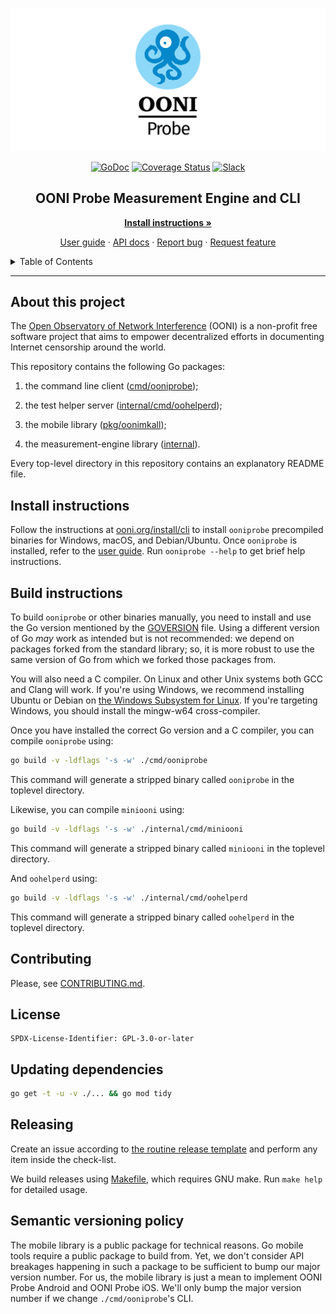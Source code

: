 [![OONI Probe Android](docs/logo.png)](https://ooni.org)

<div align="center">

[![GoDoc](https://godoc.org/github.com/ooni/probe-cli?status.svg)](https://godoc.org/github.com/ooni/probe-cli) [![Coverage Status](https://coveralls.io/repos/github/ooni/probe-cli/badge.svg?branch=master)](https://coveralls.io/github/ooni/probe-cli?branch=master) [![Slack](https://slack.openobservatory.org/badge.svg)](https://slack.openobservatory.org/)

## OONI Probe Measurement Engine and CLI

**[Install instructions »](https://ooni.org/install/cli)**

[User guide](https://ooni.org/support/ooni-probe-cli) · [API docs](https://godoc.org/github.com/ooni/probe-cli) · [Report bug](https://github.com/ooni/probe/issues/new?labels=ooni/probe-cli&assignee=bassosimone) · [Request feature](https://github.com/ooni/probe/issues/new?labels=ooni/probe-cli&assignee=bassosimone)

</div>

<details>
  <summary>Table of Contents</summary>
  <ol>
    <li><a href="#about-this-project">About this project</a></li>
    <li><a href="#install-instructions">Install instructions</a></li>
    <li><a href="#build-instructions>Build instructions<a></li>
    <li><a href="#contributing">Contributing</a></li>
    <li><a href="#license">License</a></li>
    <li><a href="#updating-dependencies">Updating dependencies</a></li>
    <li><a href="#releasing">Releasing<a></li>
    <li><a href="#semantic-versioning-policy">Semantic versioning policy<a></li>
  </ol>
</details>

<hr>

## About this project

The [Open Observatory of Network Interference](https://ooni.org) (OONI)
is a non-profit free software project that aims to empower decentralized
efforts in documenting Internet censorship around the world.

This repository contains the following Go packages:

1. the command line client ([cmd/ooniprobe](cmd/ooniprobe));

2. the test helper server ([internal/cmd/oohelperd](internal/cmd/oohelperd));

3. the mobile library ([pkg/oonimkall](pkg/oonimkall));

4. the measurement-engine library ([internal](internal)).

Every top-level directory in this repository contains an explanatory README file.

## Install instructions

Follow the instructions at [ooni.org/install/cli](https://ooni.org/install/cli)
to install `ooniprobe` precompiled binaries for Windows, macOS, and
Debian/Ubuntu. Once `ooniprobe` is installed, refer to the
[user guide](https://ooni.org/support/ooni-probe-cli). Run `ooniprobe --help`
to get brief help instructions.

## Build instructions

To build `ooniprobe` or other binaries manually, you need to
install and use the Go version mentioned by the
[GOVERSION](GOVERSION) file. Using a different version of
Go _may_ work as intended but is not recommended: we depend
on packages forked from the standard library; so, it is
more robust to use the same version of Go from which
we forked those packages from.

You will also need a C compiler. On Linux and other Unix systems
both GCC and Clang will work. If you're using Windows, we
recommend installing Ubuntu or Debian on [the Windows Subsystem
for Linux](https://learn.microsoft.com/en-us/windows/wsl/install).
If you're targeting Windows, you should install the
mingw-w64 cross-compiler.

Once you have installed the correct Go version and a C compiler,
you can compile `ooniprobe` using:

```bash
go build -v -ldflags '-s -w' ./cmd/ooniprobe
```

This command will generate a stripped binary called `ooniprobe`
in the toplevel directory.

Likewise, you can compile `miniooni` using:

```bash
go build -v -ldflags '-s -w' ./internal/cmd/miniooni
```

This command will generate a stripped binary called `miniooni`
in the toplevel directory.

And `oohelperd` using:

```bash
go build -v -ldflags '-s -w' ./internal/cmd/oohelperd
```

This command will generate a stripped binary called `oohelperd`
in the toplevel directory.

## Contributing

Please, see [CONTRIBUTING.md](CONTRIBUTING.md).

## License

```
SPDX-License-Identifier: GPL-3.0-or-later
```

## Updating dependencies

```bash
go get -t -u -v ./... && go mod tidy
```

## Releasing

Create an issue according to [the routine release template](
https://github.com/ooni/probe/blob/master/.github/ISSUE_TEMPLATE/routine-sprint-releases.md)
and perform any item inside the check-list.

We build releases using [Makefile](Makefile), which requires GNU make. Run
`make help` for detailed usage.

## Semantic versioning policy

The mobile library is a public package for technical reasons. Go mobile tools require
a public package to build from. Yet, we don't consider API breakages happening in
such a package to be sufficient to bump our major version number. For us, the mobile
library is just a mean to implement OONI Probe Android and OONI Probe iOS. We'll
only bump the major version number if we change `./cmd/ooniprobe`'s CLI.
